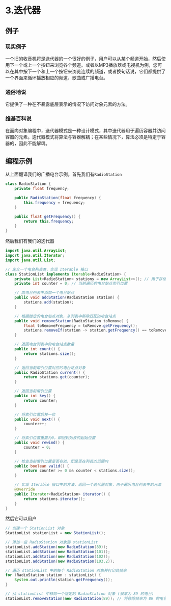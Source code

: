 # 3.迭代器

## 例子

### 现实例子

一个旧的收音机将是迭代器的一个很好的例子，用户可以从某个频道开始，然后使用下一个或上一个按钮来浏览各个频道。或者以MP3播放器或电视机为例，您可以在其中按下一个和上一个按钮来浏览连续的频道，或者换句话说，它们都提供了一个界面来循环播放相应的频道、歌曲或广播电台。

### 通俗地说

它提供了一种在不暴露底层表示的情况下访问对象元素的方法。

### 维基百科说

在面向对象编程中，迭代器模式是一种设计模式，其中迭代器用于遍历容器并访问容器的元素。迭代器模式将算法与容器解耦；在某些情况下，算法必须是特定于容器的，因此不能解耦。

## 编程示例

从上面翻译我们的广播电台示例。首先我们有`RadioStation`

```java
class RadioStation {
    private float frequency;

    public RadioStation(float frequency) {
        this.frequency = frequency;
    }

    public float getFrequency() {
        return this.frequency;
    }
}
```

然后我们有我们的迭代器

```java
import java.util.ArrayList;
import java.util.Iterator;
import java.util.List;

// 定义一个电台列表类，实现 Iterable 接口
class StationList implements Iterable<RadioStation> {
    private List<RadioStation> stations = new ArrayList<>(); // 用于存储电台站点的列表
    private int counter = 0; // 当前遍历的电台站点索引位置

    // 向电台列表中添加一个电台站点
    public void addStation(RadioStation station) {
        stations.add(station);
    }

    // 根据给定的电台站点对象，从列表中移除匹配的电台站点
    public void removeStation(RadioStation toRemove) {
        float toRemoveFrequency = toRemove.getFrequency();
        stations.removeIf(station -> station.getFrequency() == toRemoveFrequency);
    }

    // 返回电台列表中的电台站点数量
    public int count() {
        return stations.size();
    }

    // 返回当前索引位置对应的电台站点对象
    public RadioStation current() {
        return stations.get(counter);
    }

    // 返回当前索引位置
    public int key() {
        return counter;
    }

    // 将索引位置后移一位
    public void next() {
        counter++;
    }

    // 将索引位置重置为0，即回到列表的起始位置
    public void rewind() {
        counter = 0;
    }

    // 检查当前索引位置是否有效，即是否在列表的范围内
    public boolean valid() {
        return counter >= 0 && counter < stations.size();
    }

    // 实现 Iterable 接口中的方法，返回一个迭代器对象，用于遍历电台列表中的元素
    @Override
    public Iterator<RadioStation> iterator() {
        return stations.iterator();
    }
}
```

然后它可以用户

```java
// 创建一个 StationList 对象
StationList stationList = new StationList();

// 添加一些 RadioStation 对象到 stationList
stationList.addStation(new RadioStation(89));
stationList.addStation(new RadioStation(101));
stationList.addStation(new RadioStation(102));
stationList.addStation(new RadioStation(103.2));

// 遍历 stationList 中的每个 RadioStation 对象并打印其频率
for (RadioStation station : stationList) {
    System.out.println(station.getFrequency());
}

// 从 stationList 中移除一个指定的 RadioStation 对象 (频率为 89 的电台)
stationList.removeStation(new RadioStation(89)); // 将移除频率为 89 的电台
```


